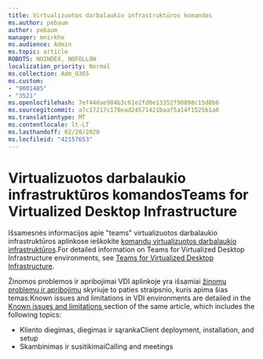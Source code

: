 ```yaml
---
title: Virtualizuotos darbalaukio infrastruktūros komandos
ms.author: pebaum
author: pebaum
manager: mnirkhe
ms.audience: Admin
ms.topic: article
ROBOTS: NOINDEX, NOFOLLOW
localization_priority: Normal
ms.collection: Adm_O365
ms.custom:
- "9001485"
- "3521"
ms.openlocfilehash: 7ef44dae984b3c61e2fd0e13352f90898c15d8b6
ms.sourcegitcommit: a7c17217c170ead24571421baaf5a14f1525b1a6
ms.translationtype: MT
ms.contentlocale: lt-LT
ms.lasthandoff: 02/20/2020
ms.locfileid: "42157653"
---
```

# <a name="teams-for-virtualized-desktop-infrastructure"></a><span data-ttu-id="fec6c-102">Virtualizuotos darbalaukio infrastruktūros komandos</span><span class="sxs-lookup"><span data-stu-id="fec6c-102">Teams for Virtualized Desktop Infrastructure</span></span>

<span data-ttu-id="fec6c-103">Išsamesnės informacijos apie "teams" virtualizuotos darbalaukio infrastruktūros aplinkose ieškokite [komandų virtualizuotos darbalaukio infrastruktūros](https://docs.microsoft.com/en-us/microsoftteams/teams-for-vdi).</span><span class="sxs-lookup"><span data-stu-id="fec6c-103">For detailed information on Teams for Virtualized Desktop Infrastructure environments, see [Teams for Virtualized Desktop Infrastructure](https://docs.microsoft.com/en-us/microsoftteams/teams-for-vdi).</span></span>

<span data-ttu-id="fec6c-104">Žinomos problemos ir apribojimai VDI aplinkoje yra išsamiai [žinomų problemų ir apribojimų](https://docs.microsoft.com/en-us/microsoftteams/teams-for-vdi#known-issues-and-limitations) skyriuje to paties straipsnio, kuris apima šias temas:</span><span class="sxs-lookup"><span data-stu-id="fec6c-104">Known issues and limitations in VDI environments are detailed in the [Known issues and limitations ](https://docs.microsoft.com/en-us/microsoftteams/teams-for-vdi#known-issues-and-limitations) section of the same article, which includes the following topics:</span></span>
 - <span data-ttu-id="fec6c-105">Kliento diegimas, diegimas ir sąranka</span><span class="sxs-lookup"><span data-stu-id="fec6c-105">Client deployment, installation, and setup</span></span>
 - <span data-ttu-id="fec6c-106">Skambinimas ir susitikimai</span><span class="sxs-lookup"><span data-stu-id="fec6c-106">Calling and meetings</span></span>